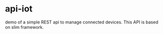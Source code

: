 # api-iot
demo of a simple REST api to manage connected devices. This API is based on slim framework.
